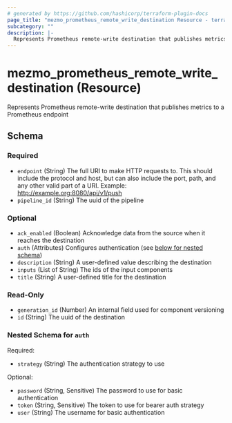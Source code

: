 ```yaml
---
# generated by https://github.com/hashicorp/terraform-plugin-docs
page_title: "mezmo_prometheus_remote_write_destination Resource - terraform-provider-mezmo"
subcategory: ""
description: |-
  Represents Prometheus remote-write destination that publishes metrics to a Prometheus endpoint
---
```


# mezmo_prometheus_remote_write_destination (Resource)

Represents Prometheus remote-write destination that publishes metrics to a Prometheus endpoint



<!-- schema generated by tfplugindocs -->
## Schema

### Required

- `endpoint` (String) The full URI to make HTTP requests to. This should include the protocol and host, but can also include the port, path, and any other valid part of a URI. Example: http://example.org:8080/api/v1/push
- `pipeline_id` (String) The uuid of the pipeline

### Optional

- `ack_enabled` (Boolean) Acknowledge data from the source when it reaches the destination
- `auth` (Attributes) Configures authentication (see [below for nested schema](#nestedatt--auth))
- `description` (String) A user-defined value describing the destination
- `inputs` (List of String) The ids of the input components
- `title` (String) A user-defined title for the destination

### Read-Only

- `generation_id` (Number) An internal field used for component versioning
- `id` (String) The uuid of the destination

<a id="nestedatt--auth"></a>
### Nested Schema for `auth`

Required:

- `strategy` (String) The authentication strategy to use

Optional:

- `password` (String, Sensitive) The password to use for basic authentication
- `token` (String, Sensitive) The token to use for bearer auth strategy
- `user` (String) The username for basic authentication


